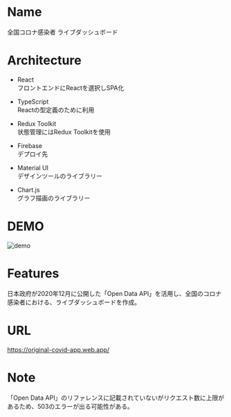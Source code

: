 # Name
全国コロナ感染者 ライブダッシュボード

# Architecture
- React<br>
フロントエンドにReactを選択しSPA化

- TypeScript<br>
Reactの型定義のために利用

- Redux Toolkit<br>
状態管理にはRedux Toolkitを使用

- Firebase<br>
デプロイ先

- Material UI<br>
デザインツールのライブラリー

- Chart.js<br>
グラフ描画のライブラリー    

# DEMO
![demo](https://gyazo.com/3c36f0e05aea71b18beadb21d461860a/raw)

# Features
日本政府が2020年12月に公開した「Open Data API」を活用し、全国のコロナ感染者における、ライブダッシュボードを作成。

# URL
https://original-covid-app.web.app/

# Note
「Open Data API」のリファレンスに記載されていないがリクエスト数に上限があるため、503のエラーが出る可能性がある。
